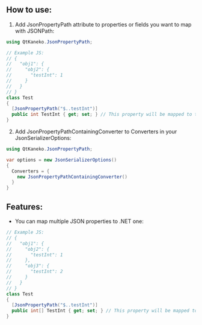 ## How to use:
1. Add JsonPropertyPath attribute to properties or fields you want to map with JSONPath:
```cs
using QtKaneko.JsonPropertyPath;

// Example JS:
// {
//   "obj1": {
//     "obj2": {
//       "testInt": 1
//     }
//   }
// }
class Test
{
  [JsonPropertyPath("$..testInt")]
  public int TestInt { get; set; } // This property will be mapped to testInt from JSON
}
```

2. Add JsonPropertyPathContainingConverter to Converters in your JsonSerializerOptions:
```cs
using QtKaneko.JsonPropertyPath;

var options = new JsonSerializerOptions()
{
  Converters = {
    new JsonPropertyPathContainingConverter()
  }
}
```

## Features:
- You can map multiple JSON properties to .NET one:
```cs
// Example JS:
// {
//   "obj1": {
//     "obj2": {
//       "testInt": 1
//     },
//     "obj3": {
//       "testInt": 2
//     }
//   }
// }
class Test
{
  [JsonPropertyPath("$..testInt")]
  public int[] TestInt { get; set; } // This property will be mapped to all testInt's from JSON
}
```
